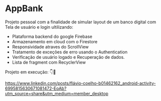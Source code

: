 # AppBank
Projeto pessoal com a finalidade  de simular layout de um banco digital com Tela de usuário e login ultilizando:
- Plataforma backend do google Firebase
- Armazenamento em cloud com o Firestore
- Responsividade atraves do ScrollView
- Tratamento de exceções de erro usando o Authentication
- Verificação de usuário logado e Recuperação de dados.
- Lista de fragment com RecyclerView


Projeto em execução: 👇🚀

https://www.linkedin.com/posts/flávio-coelho-b01462162_android-activity-6995815630671081472-EoAb?utm_source=share&utm_medium=member_desktop


